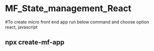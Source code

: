 # MF_State_management_React

#To create micro front end app run below command and choose option react, javascript
## npx create-mf-app

